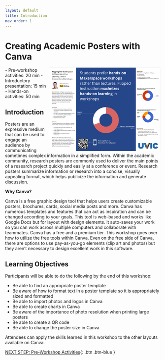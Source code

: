 ```yaml
---
layout: default
title: Introduction 
nav_order: 1
---
```


# Creating Academic Posters with Canva
<img src="images/25.png" alt="poster example" style="float:right;width:360px;margin-left:10px;">
- Pre-workshop activities: 20 min 
- Introductory presentation: 15 min
- Hands-on activities: 50 min

## Introduction

Posters are an expressive medium that can be used to engage an audience by communicating sometimes complex information in a simplified form. Within the academic community, research posters are commonly used to deliver the main points of a research project quickly and easily at a conference or event. Research posters summarize information or research into a concise, visually appealing format, which helps publicize the information and generate discussion.

**Why Canva?**

Canva is a free graphic design tool that helps users create customizable posters, brochures, cards, social media posts and more. Canva has numerous templates and features that can act as inspiration and can be changed according to your goals. This tool is web-based and works like Google Docs but for layout with design elements. It auto-saves your work so you can work across multiple computers and collaborate with teammates. Canva has a free and a premium tier. This workshop goes over how to utilize the free tools within Canva. Even on the free side of Canva, there are options to use pay-as-you-go elements (clip art and photos) but they aren’t necessary to design excellent work in this software.

## Learning Objectives

Participants will be able to do the following by the end of this workshop:

  -  Be able to find an appropriate poster template
  -  Be aware of how to format text in a poster template so it is appropriately sized and formatted
  -  Be able to import photos and logos in Canva
  -  Be able to create charts in Canva
  -  Be aware of the importance of photo resolution when printing large posters
  -  Be able to create a QR code
  -  Be able to change the poster size in Canva


Attendees can apply the skills learned in this workshop to the other layouts available on Canva.


 
[NEXT STEP: Pre-Workshop Activities](pre-workshop.html){: .btn .btn-blue }

